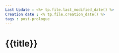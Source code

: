 ```yaml
---
Last Update : <%+ tp.file.last_modified_date() %>
Creation date : <% tp.file.creation_date() %>
tags : post-prologue
---
```


# {{title}}